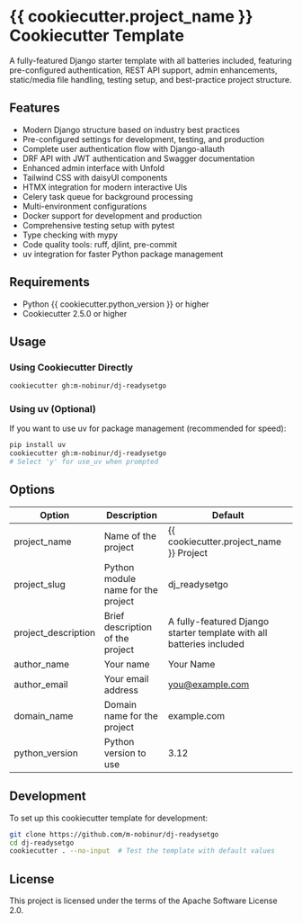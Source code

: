 # {{ cookiecutter.project_name }} Cookiecutter Template

A fully-featured Django starter template with all batteries included, featuring pre-configured authentication, REST API support, admin enhancements, static/media file handling, testing setup, and best-practice project structure.

## Features

- Modern Django structure based on industry best practices
- Pre-configured settings for development, testing, and production
- Complete user authentication flow with Django-allauth
- DRF API with JWT authentication and Swagger documentation
- Enhanced admin interface with Unfold
- Tailwind CSS with daisyUI components
- HTMX integration for modern interactive UIs
- Celery task queue for background processing
- Multi-environment configurations
- Docker support for development and production
- Comprehensive testing setup with pytest
- Type checking with mypy
- Code quality tools: ruff, djlint, pre-commit
- uv integration for faster Python package management

## Requirements

- Python {{ cookiecutter.python_version }} or higher
- Cookiecutter 2.5.0 or higher

## Usage

### Using Cookiecutter Directly

```bash
cookiecutter gh:m-nobinur/dj-readysetgo
```

### Using uv (Optional)

If you want to use uv for package management (recommended for speed):

```bash
pip install uv
cookiecutter gh:m-nobinur/dj-readysetgo
# Select 'y' for use_uv when prompted
```

## Options

| Option | Description | Default |
|--------|-------------|---------|
| project_name | Name of the project | {{ cookiecutter.project_name }} Project |
| project_slug | Python module name for the project | dj_readysetgo |
| project_description | Brief description of the project | A fully-featured Django starter template with all batteries included |
| author_name | Your name | Your Name |
| author_email | Your email address | you@example.com |
| domain_name | Domain name for the project | example.com |
| python_version | Python version to use | 3.12 |

## Development

To set up this cookiecutter template for development:

```bash
git clone https://github.com/m-nobinur/dj-readysetgo
cd dj-readysetgo
cookiecutter . --no-input  # Test the template with default values
```

## License

This project is licensed under the terms of the Apache Software License 2.0.